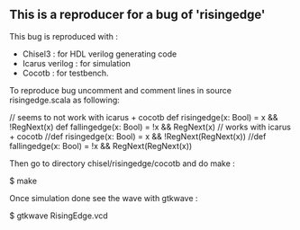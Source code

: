 ## This is a reproducer for a bug of 'risingedge'

This bug is reproduced with :
* Chisel3 : for HDL verilog generating code
* Icarus verilog : for simulation
* Cocotb : for testbench.

To reproduce bug uncomment and comment lines in source risingedge.scala as following:


  // seems to not work with icarus + cocotb
  def risingedge(x: Bool) = x && !RegNext(x)
  def fallingedge(x: Bool) = !x && RegNext(x)
  // works with icarus + cocotb
  //def risingedge(x: Bool) = x && !RegNext(RegNext(x))
  //def fallingedge(x: Bool) = !x && RegNext(RegNext(x))

Then go to directory chisel/risingedge/cocotb and do make :

$ make

Once simulation done see the wave with gtkwave :

$ gtkwave RisingEdge.vcd 


